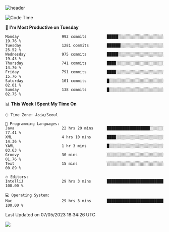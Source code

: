 ![header](https://capsule-render.vercel.app/api?type=Egg&color=timeAuto&height=300&section=header&text=PoPo&fontSize=90&animation=fadeIn)

  <!--START_SECTION:waka-->
![Code Time](http://img.shields.io/badge/Code%20Time-756%20hrs%2031%20mins-blue)

📅 **I'm Most Productive on Tuesday** 

```text
Monday                   992 commits         █████░░░░░░░░░░░░░░░░░░░░   19.76 % 
Tuesday                  1281 commits        ██████░░░░░░░░░░░░░░░░░░░   25.52 % 
Wednesday                975 commits         █████░░░░░░░░░░░░░░░░░░░░   19.43 % 
Thursday                 741 commits         ████░░░░░░░░░░░░░░░░░░░░░   14.76 % 
Friday                   791 commits         ████░░░░░░░░░░░░░░░░░░░░░   15.76 % 
Saturday                 101 commits         █░░░░░░░░░░░░░░░░░░░░░░░░   02.01 % 
Sunday                   138 commits         █░░░░░░░░░░░░░░░░░░░░░░░░   02.75 % 
```


📊 **This Week I Spent My Time On** 

```text
🕑︎ Time Zone: Asia/Seoul

💬 Programming Languages: 
Java                     22 hrs 29 mins      ███████████████████░░░░░░   77.41 % 
XML                      4 hrs 10 mins       ████░░░░░░░░░░░░░░░░░░░░░   14.36 % 
YAML                     1 hr 3 mins         █░░░░░░░░░░░░░░░░░░░░░░░░   03.63 % 
Groovy                   30 mins             ░░░░░░░░░░░░░░░░░░░░░░░░░   01.76 % 
Text                     15 mins             ░░░░░░░░░░░░░░░░░░░░░░░░░   00.89 % 

🔥 Editors: 
IntelliJ                 29 hrs 3 mins       █████████████████████████   100.00 % 

💻 Operating System: 
Mac                      29 hrs 3 mins       █████████████████████████   100.00 % 
```


 Last Updated on 07/05/2023 18:34:26 UTC
<!--END_SECTION:waka-->



<img src="https://capsule-render.vercel.app/api?type=Egg&color=timeAuto&height=300&section=footer&text=PoPo&fontSize=90&animation=fadeIn&reversal=true" />
